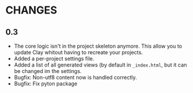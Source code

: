 # CHANGES

## 0.3

* The core logic isn't in the project skeleton anymore. This allow you to 
update Clay whitout having to recreate your projects.
* Added a per-project settings file.
* Added a list of all generated views (by default in `_index.html`, but it can
be changed im the settings.
* Bugfix: Non-utf8 content now is handled correctly.
* Bugfix: Fix pyton package

